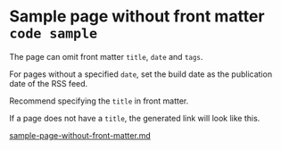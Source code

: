 # Sample page without front matter `code sample`

The page can omit front matter `title`, `date` and `tags`.

For pages without a specified `date`, set the build date as the publication date of the RSS feed.

Recommend specifying the `title` in front matter.

If a page does not have a `title`, the generated link will look like this.

[sample-page-without-front-matter.md](/blog-fable/pages/sampla-page-without-front-matter.html)
